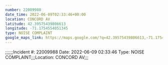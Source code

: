 ```yaml
---
number: 22009988
date_time: 2022-06-09T02:33:46+00:00
location: CONCORD AV
latitude: 42.39575439806613
longitude: -71.1754554051345
type: NOISE COMPLAINT
google_maps_link: https://maps.google.com/?q=42.39575439806613,-71.1754554051345
---
```


;;;;;;Incident #: 22009988  Date: 2022-06-09 02:33:46   Type: NOISE COMPLAINT;;;Location: CONCORD AV;;;
